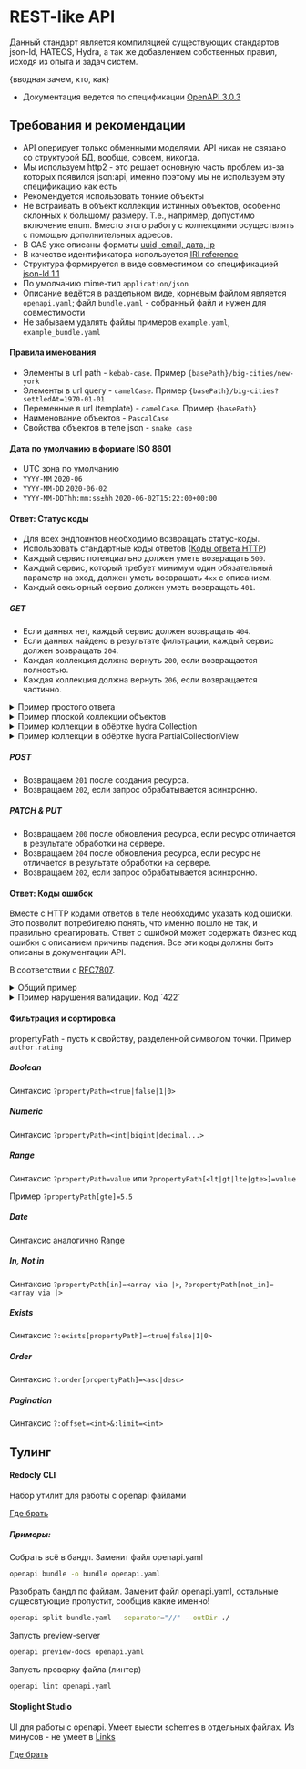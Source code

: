 # REST-like API

Данный стандарт является компиляцией существующих стандартов json-ld, HATEOS, Hydra,
а так же добавлением собственных правил, исходя из опыта и задач систем.

{вводная зачем, кто, как}
* Документация ведется по спецификации [OpenAPI 3.0.3](https://swagger.io/specification/)

## Требования и рекомендации
* API оперирует только обменными моделями. API никак не связано со структурой БД, вообще, совсем, никогда.
* Мы используем http2 - это решает основную часть проблем из-за которых появился json:api, именно поэтому мы не используем эту спецификацию как есть
* Рекомендуется использовать тонкие объекты
* Не встраивать в объект коллекции истинных объектов, особенно склонных к большому размеру. Т.е., например, допустимо включение enum. Вместо этого работу с коллекциями осуществлять с помощью дополнительных адресов. 
* В OAS уже описаны форматы [uuid, email, дата, ip](https://swagger.io/docs/specification/data-models/data-types/#string)
* В качестве идентификатора используется [IRI reference](https://www.w3.org/TR/json-ld11/#terms-imported-from-other-specifications)
* Структура формируется в виде совместимом со спецификацией [json-ld 1.1](https://www.w3.org/TR/json-ld11/)
* По умолчанию mime-тип `application/json`
* Описание ведётся в раздельном виде, корневым файлом является `openapi.yaml`; файл `bundle.yaml` - собранный файл и нужен для совместимости
* Не забываем удалять файлы примеров `example.yaml`, `example_bundle.yaml`
#### Правила именования
- Элементы в url path - `kebab-case`. Пример `{basePath}/big-cities/new-york`
- Элементы в url query - `camelCase`. Пример `{basePath}/big-cities?settledAt=1970-01-01`
- Переменные в url (template) - `camelCase`. Пример `{basePath}`
- Наименование объектов - `PascalCase`
- Свойства объектов в теле json - `snake_case`
#### Дата по умолчанию в формате ISO 8601
- UTC зона по умолчанию
- `YYYY-MM`  `2020-06`
- `YYYY-MM-DD`  `2020-06-02`
- `YYYY-MM-DDThh:mm:ss±hh`  `2020-06-02T15:22:00+00:00`
#### Ответ: Статус коды
- Для всех эндпоинтов необходимо возвращать статус-коды.
- Использовать стандартные коды ответов ([Коды ответа HTTP](https://developer.mozilla.org/ru/docs/Web/HTTP/Status))
- Каждый сервис потенциально должен уметь возвращать `500`.
- Каждый сервис, который требует минимум один обязательный параметр на вход, должен уметь возвращать `4xx` с описанием.
- Каждый секьюрный сервис должен уметь возвращать `401`.

##### GET
- Если данных нет, каждый сервис должен возвращать `404`.
- Если данных найдено в результате фильтрации, каждый сервис должен возвращать `204`.
- Каждая коллекция должна вернуть `200`, если возвращается полностью.
- Каждая коллекция должна вернуть `206`, если возвращается частично.

<details>
<summary>Пример простого ответа</summary>

```json
{
    "@id": "http://example.com/events/ecom-party-2023",
    "title": "ECom party"
}
```
</details>
<details>
<summary>Пример плоской коллекции объектов</summary>

```json
[
    { "@id": "http://example.com/events/ecom-party-2023", ... },
    ...
]
```
Может сопровождаться комплектом заголовков пагинации

```http
X-Total-Count: 542
X-Page: 3
X-Per-Page: 25
X-Total-Pages: 22
```
или HATEOS-версия

```http
X-Total-Count: 542
Link: <http://localhost/api/books?offset=15&limit=5>; rel="next",
      <http://localhost/api/books?offset=50&limit=3>; rel="last",
      <http://localhost/api/books?offset=0&limit=5>; rel="first",
      <http://localhost/api/books?offset=5&limit=5>; rel="prev"
```
</details>
<details>
<summary>Пример коллекции в обёртке hydra:Collection</summary>

```json
{
    "@type": "hydra:Collection",
    "@context": "http://www.w3.org/ns/hydra/context.jsonld",
    "totalItems": 4975,
    "member": [
        { "@id": "http://example.com/event/ecom-party-2023" },
        ...
    ]
}
```
</details>
<details>
<summary>Пример коллекции в обёртке hydra:PartialCollectionView</summary>

```json
{
    "@id": "http://api.example.com/an-issue/comments", // iri коллекции, основной урл
    "@context": "http://www.w3.org/ns/hydra/context.jsonld",
    "@type": "hydra:Collection",
    "member": [ 
        {
            "@id": "http://example.com/an-issue/comments/max21" // iri объекта коллекции
        },
        ...
    ],
    "totalItems": 4975,
    "hydra:view": {
        "@id": "/an-issue/comments?:page=3", // iri этого запроса, может быть относительным за счет наличия основного iri
        "@type": "hydra:PartialCollectionView",
        "first": "/an-issue/comments?:page=1",
        "previous": "/an-issue/comments?:page=2",
        "next": "/an-issue/comments?:page=4",
        "last": "/an-issue/comments?:page=498"
    }
}
```
</details>

##### POST
-   Возвращаем `201` после создания ресурса.
-   Возвращаем `202`, если запрос обрабатывается асинхронно.
##### PATCH & PUT
-   Возвращаем `200` после обновления ресурса, если ресурс отличается в результате обработки на сервере.
-   Возвращаем `204` после обновления ресурса, если ресурс не отличается в результате обработки на сервере.
-   Возвращаем `202`, если запрос обрабатывается асинхронно.
#### Ответ: Коды  ошибок
Вместе с HTTP кодами ответов в теле необходимо указать код ошибки. Это позволит потребителю понять, что именно пошло не так, и правильно среагировать. Ответ с ошибкой может содержать бизнес код ошибки с описанием причины падения. Все эти коды должны быть описаны в документации API.

В соответствии с [RFC7807](https://www.rfc-editor.org/rfc/rfc7807).
<details>
<summary>Общий пример</summary>

```json
{
    "type": "urn:problem-type:rk:outOfCredit",
    "title": "You do not have enough credit.",
    "detail": "Your current balance is 30, but that costs 50.",
    "instance": "/account/12345/msgs/abc",
    "status": 400
    ...
}
```
</details>
<details>

<summary>Пример нарушения валидации. Код `422`</summary>

```json
{
    "type": "urn:problem-type:rk:badRequest",
    "title": "Unprocessable Entity",    
    "detail": "boolean: This value should be of type bool.\npropertyPath1: This value should be of type string.",
    "issues": [
        {
            "type": "urn:problem-type:rk:input-validation:schemaViolation",
            "in": "path",
            "name": "boolean_property_path_1",
            "title": "This value should be of type bool.",
        },
        {
            "type": "urn:problem-type:rk:input-validation:schemaViolation",
            "in": "body",
            "name": "author.property_path_2",
            "title": "This value should be of type string."
        }
    ]
}
```
</details>

#### Фильтрация  и сортировка
propertyPath - пусть к свойству, разделенной символом точки. Пример `author.rating`
##### Boolean
Синтаксис `?propertyPath=<true|false|1|0>`
##### Numeric
Синтаксис `?propertyPath=<int|bigint|decimal...>`
##### Range
Синтаксис `?propertyPath=value` или `?propertyPath[<lt|gt|lte|gte>]=value`

Пример `?propertyPath[gte]=5.5`
##### Date
Синтаксис аналогично [Range](#range)
##### In, Not in
Синтаксис `?propertyPath[in]=<array via |>`, `?propertyPath[not_in]=<array via |>`
##### Exists
Синтаксис `?:exists[propertyPath]=<true|false|1|0>`
##### Order
Синтаксис `?:order[propertyPath]=<asc|desc>`
##### Pagination
Синтаксис `?:offset=<int>&:limit=<int>`


## Тулинг

#### Redocly CLI
Набор утилит для работы с openapi файлами

[Где брать](https://redocly.com/docs/cli/)

##### Примеры:
Собрать всё в бандл. Заменит файл openapi.yaml
```sh
openapi bundle -o bundle openapi.yaml
```
Разобрать бандл по файлам. Заменит файл openapi.yaml, остальные сущесвтующие пропустит, сообщив какие именно!
```sh
openapi split bundle.yaml --separator="//" --outDir ./
```
Запусть preview-server
```sh
openapi preview-docs openapi.yaml
```
Запусть проверку файла (линтер)
```sh
openapi lint openapi.yaml
```


#### Stoplight Studio
UI для работы с openapi. Умеет выести schemes в отдельных файлах. Из минусов - не умеет в [Links](https://swagger.io/docs/specification/links/)

[Где брать](https://stoplight.io/studio)
